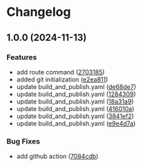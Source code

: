 # Changelog

## 1.0.0 (2024-11-13)


### Features

* add route command ([2703185](https://github.com/guestDI/fastify-boilerplate/commit/270318530483552fcd45aed14e944567700c0d25))
* added git initialization ([e2ea811](https://github.com/guestDI/fastify-boilerplate/commit/e2ea81144a42ea6e3b5a49e44856c257a00ae94f))
* update build_and_publish.yaml ([de68de7](https://github.com/guestDI/fastify-boilerplate/commit/de68de77f9a2c70e403607e92f61dca5a0d90593))
* update build_and_publish.yaml ([1284309](https://github.com/guestDI/fastify-boilerplate/commit/1284309341f5de77f399fa9cb97343a28a85f5b9))
* update build_and_publish.yaml ([18a31a9](https://github.com/guestDI/fastify-boilerplate/commit/18a31a930ba26b3900ee8009b414099a0b85682c))
* update build_and_publish.yaml ([416010a](https://github.com/guestDI/fastify-boilerplate/commit/416010acb44e3796d747b92c074ede60af1f7a0d))
* update build_and_publish.yaml ([3841ef2](https://github.com/guestDI/fastify-boilerplate/commit/3841ef2b1409624c931291aba544a6d51e768872))
* update build_and_publish.yaml ([e9e4d7a](https://github.com/guestDI/fastify-boilerplate/commit/e9e4d7a4c2e6681164dac43927f1eb90353d8a45))


### Bug Fixes

* add github action ([7084cdb](https://github.com/guestDI/fastify-boilerplate/commit/7084cdbb081f610af8b8812c27e9ce45273ac2da))
